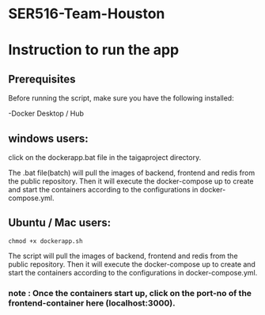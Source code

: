 # SER516-Team-Houston

#  Instruction to run the app


## Prerequisites

Before running the script, make sure you have the following installed:

-Docker Desktop / Hub

## windows users:
 click on the dockerapp.bat file in the taigaproject directory.

 The .bat file(batch) will pull the images of backend, frontend and redis from the public repository.
 Then it will execute the docker-compose up to create and start the containers according to the configurations in docker-compose.yml.


## Ubuntu / Mac users:
  ``` chmod +x dockerapp.sh ```


 The script will pull the images of backend, frontend and redis from the public repository.
 Then it will execute the docker-compose up to create and start the containers according to the configurations in docker-compose.yml.

### note : Once the containers start up,  click on the port-no of the frontend-container here (localhost:3000).
